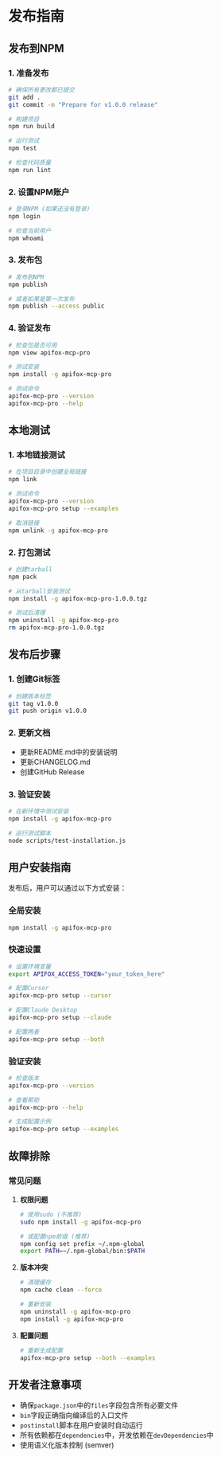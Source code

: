 # 发布指南

## 发布到NPM

### 1. 准备发布

```bash
# 确保所有更改都已提交
git add .
git commit -m "Prepare for v1.0.0 release"

# 构建项目
npm run build

# 运行测试
npm test

# 检查代码质量
npm run lint
```

### 2. 设置NPM账户

```bash
# 登录NPM (如果还没有登录)
npm login

# 检查当前用户
npm whoami
```

### 3. 发布包

```bash
# 发布到NPM
npm publish

# 或者如果是第一次发布
npm publish --access public
```

### 4. 验证发布

```bash
# 检查包是否可用
npm view apifox-mcp-pro

# 测试安装
npm install -g apifox-mcp-pro

# 测试命令
apifox-mcp-pro --version
apifox-mcp-pro --help
```

## 本地测试

### 1. 本地链接测试

```bash
# 在项目目录中创建全局链接
npm link

# 测试命令
apifox-mcp-pro --version
apifox-mcp-pro setup --examples

# 取消链接
npm unlink -g apifox-mcp-pro
```

### 2. 打包测试

```bash
# 创建tarball
npm pack

# 从tarball安装测试
npm install -g apifox-mcp-pro-1.0.0.tgz

# 测试后清理
npm uninstall -g apifox-mcp-pro
rm apifox-mcp-pro-1.0.0.tgz
```

## 发布后步骤

### 1. 创建Git标签

```bash
# 创建版本标签
git tag v1.0.0
git push origin v1.0.0
```

### 2. 更新文档

- 更新README.md中的安装说明
- 更新CHANGELOG.md
- 创建GitHub Release

### 3. 验证安装

```bash
# 在新环境中测试安装
npm install -g apifox-mcp-pro

# 运行测试脚本
node scripts/test-installation.js
```

## 用户安装指南

发布后，用户可以通过以下方式安装：

### 全局安装

```bash
npm install -g apifox-mcp-pro
```

### 快速设置

```bash
# 设置环境变量
export APIFOX_ACCESS_TOKEN="your_token_here"

# 配置Cursor
apifox-mcp-pro setup --cursor

# 配置Claude Desktop
apifox-mcp-pro setup --claude

# 配置两者
apifox-mcp-pro setup --both
```

### 验证安装

```bash
# 检查版本
apifox-mcp-pro --version

# 查看帮助
apifox-mcp-pro --help

# 生成配置示例
apifox-mcp-pro setup --examples
```

## 故障排除

### 常见问题

1. **权限问题**
   ```bash
   # 使用sudo (不推荐)
   sudo npm install -g apifox-mcp-pro
   
   # 或配置npm前缀 (推荐)
   npm config set prefix ~/.npm-global
   export PATH=~/.npm-global/bin:$PATH
   ```

2. **版本冲突**
   ```bash
   # 清理缓存
   npm cache clean --force
   
   # 重新安装
   npm uninstall -g apifox-mcp-pro
   npm install -g apifox-mcp-pro
   ```

3. **配置问题**
   ```bash
   # 重新生成配置
   apifox-mcp-pro setup --both --examples
   ```

## 开发者注意事项

- 确保`package.json`中的`files`字段包含所有必要文件
- `bin`字段正确指向编译后的入口文件
- `postinstall`脚本在用户安装时自动运行
- 所有依赖都在`dependencies`中，开发依赖在`devDependencies`中
- 使用语义化版本控制 (semver) 